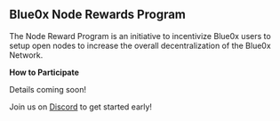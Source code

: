 ## **Blue0x Node Rewards Program** ##

The Node Reward Program is an initiative to incentivize Blue0x users to setup open nodes to increase the overall decentralization of the Blue0x Network.

**How to Participate**

Details coming soon!

Join us on [Discord](https://discord.gg/8db6CRqM4H) to get started early!





